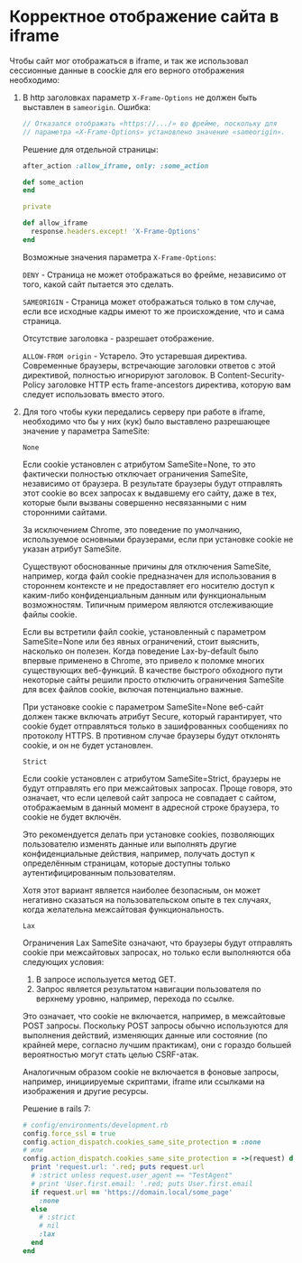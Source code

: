 <!-- https://www.dev-notes.ru/articles/security/csrf-bypassing-samesite-restrictions/ -->

# Корректное отображение сайта в iframe

Чтобы сайт мог отображаться в iframe, и так же использовал сессионные данные в
coockie для его верного отображения необходимо:

1.  В http заголовках параметр `X-Frame-Options` не должен быть выставлен в `sameorigin`. Ошибка:

    ```js
    // Отказался отображать «https://.../» во фрейме, поскольку для
    // параметра «X-Frame-Options» установлено значение «sameorigin».
    ```

    Решение для отдельной страницы:

    ```rb
    after_action :allow_iframe, only: :some_action

    def some_action
    end

    private

    def allow_iframe
      response.headers.except! 'X-Frame-Options'
    end
    ```

    Возможные значения параметра `X-Frame-Options`:

    `DENY` - Страница не может отображаться во фрейме, независимо от того, какой
    сайт пытается это сделать.

    `SAMEORIGIN` - Страница может отображаться только в том случае, если все
    исходные кадры имеют то же происхождение, что и сама страница.

    Отсутствие заголовка - разрешает отображение.

    `ALLOW-FROM origin` - Устарело. Это устаревшая директива. Современные
    браузеры, встречающие заголовки ответов с этой директивой, полностью
    игнорируют заголовок. В Content-Security-Policy заголовке HTTP есть
    frame-ancestors директива, которую вам следует использовать вместо этого.

2.  Для того чтобы куки передались серверу при работе в iframe, необходимо что
    бы у них (кук) было выставлено разрешающее значение у параметра SameSite:

    `None`

    Если cookie установлен с атрибутом SameSite=None, то это фактически
    полностью отключает ограничения SameSite, независимо от браузера. В
    результате браузеры будут отправлять этот cookie во всех запросах к
    выдавшему его сайту, даже в тех, которые были вызваны совершенно
    несвязанными с ним сторонними сайтами.

    За исключением Chrome, это поведение по умолчанию, используемое основными
    браузерами, если при установке cookie не указан атрибут SameSite.

    Существуют обоснованные причины для отключения SameSite, например, когда
    файл cookie предназначен для использования в стороннем контексте и не
    предоставляет его носителю доступ к каким-либо конфиденциальным данным или
    функциональным возможностям. Типичным примером являются отслеживающие файлы
    cookie.

    Если вы встретили файл cookie, установленный с параметром SameSite=None или
    без явных ограничений, стоит выяснить, насколько он полезен. Когда
    поведение Lax-by-default было впервые применено в Chrome, это привело к
    поломке многих существующих веб-функций. В качестве быстрого обходного пути
    некоторые сайты решили просто отключить ограничения SameSite для всех
    файлов cookie, включая потенциально важные.

    При установке cookie с параметром SameSite=None веб-сайт должен также
    включать атрибут Secure, который гарантирует, что cookie будет отправляться
    только в зашифрованных сообщениях по протоколу HTTPS. В противном случае
    браузеры будут отклонять cookie, и он не будет установлен.

    `Strict`

    Если cookie установлен с атрибутом SameSite=Strict, браузеры не будут
    отправлять его при межсайтовых запросах. Проще говоря, это означает, что
    если целевой сайт запроса не совпадает с сайтом, отображаемым в данный
    момент в адресной строке браузера, то cookie не будет включён.

    Это рекомендуется делать при установке cookies, позволяющих пользователю
    изменять данные или выполнять другие конфиденциальные действия, например,
    получать доступ к определённым страницам, которые доступны только
    аутентифицированным пользователям.

    Хотя этот вариант является наиболее безопасным, он может негативно сказаться
    на пользовательском опыте в тех случаях, когда желательна межсайтовая
    функциональность.

    `Lax`

    Ограничения Lax SameSite означают, что браузеры будут отправлять cookie при
    межсайтовых запросах, но только если выполняются оба следующих условия:

    1.  В запросе используется метод GET.
    2.  Запрос является результатом навигации пользователя по верхнему уровню, например, перехода по ссылке.

    Это означает, что cookie не включается, например, в межсайтовые POST
    запросы. Поскольку POST запросы обычно используются для выполнения
    действий, изменяющих данные или состояние (по крайней мере, согласно лучшим
    практикам), они с гораздо большей вероятностью могут стать целью
    CSRF-атак.

    Аналогичным образом cookie не включается в фоновые запросы, например,
    инициируемые скриптами, iframe или ссылками на изображения и другие
    ресурсы.

    Решение в rails 7:

    ```rb
    # config/environments/development.rb
    config.force_ssl = true
    config.action_dispatch.cookies_same_site_protection = :none
    # или
    config.action_dispatch.cookies_same_site_protection = ->(request) do
      print 'request.url: '.red; puts request.url
      # :strict unless request.user_agent == "TestAgent"
      # print 'User.first.email: '.red; puts User.first.email
      if request.url == 'https://domain.local/some_page'
        :none
      else
        # :strict
        # nil
        :lax
      end
    end
    ```
